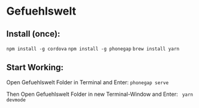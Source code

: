 # Gefuehlswelt

## Install (once):
``` npm install -g cordova ```
``` npm install -g phonegap ```
``` brew install yarn ```

## Start Working:
Open Gefuehlswelt Folder in Terminal and Enter:
``` phonegap serve ```

Then Open Gefuehlswelt Folder in new Terminal-Window and Enter:
``` yarn devmode```

